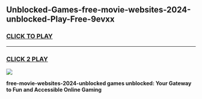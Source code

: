 
## Unblocked-Games-free-movie-websites-2024-unblocked-Play-Free-9evxx
<h3>
<a href="https://premium76.site?title=free-movie-websites-2024-unblocked&ref=23A">CLICK TO PLAY</a></h3>
<hr>

<h3>
<a href="https://premium76.site?title=free-movie-websites-2024-unblocked&ref=23A">CLICK 2 PLAY</a>
  
</h3>

<a href="https://premium76.site?title=free-movie-websites-2024-unblocked&ref=23A"><img src="https://clearcache.store/games.png"></a>


**free-movie-websites-2024-unblocked games unblocked: Your Gateway to Fun and Accessible Online Gaming**
